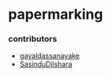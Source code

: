 # papermarking
### contributors
- [gayaldassanayake](https://github.com/gayaldassanayake)
- [SasinduDilshara](https://github.com/SasinduDilshara)